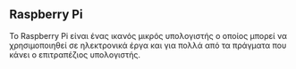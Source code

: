 ## Raspberry Pi

Το Raspberry Pi είναι ένας ικανός μικρός υπολογιστής ο οποίος μπορεί να χρησιμοποιηθεί σε ηλεκτρονικά έργα και για πολλά από τα πράγματα που κάνει ο επιτραπέζιος υπολογιστής.